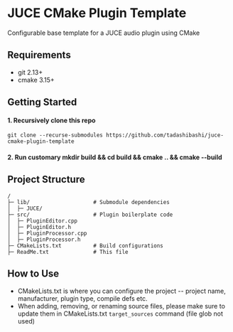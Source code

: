 # JUCE CMake Plugin Template

Configurable base template for a JUCE audio plugin using CMake

## Requirements

- git 2.13+
- cmake 3.15+

## Getting Started

#### 1. Recursively clone this repo
`git clone --recurse-submodules https://github.com/tadashibashi/juce-cmake-plugin-template`

#### 2. Run customary mkdir build && cd build && cmake .. && cmake --build

## Project Structure

```
/
├─ lib/                    # Submodule dependencies
│  ├─ JUCE/                
├─ src/                    # Plugin boilerplate code
│  ├─ PluginEditor.cpp
│  ├─ PluginEditor.h
│  ├─ PluginProcessor.cpp
│  ├─ PluginProcessor.h
├─ CMakeLists.txt          # Build configurations
├─ ReadMe.txt              # This file
```

## How to Use

- CMakeLists.txt is where you can configure the project --
project name, manufacturer, plugin type, compile defs etc.
- When adding, removing, or renaming source files, please make sure to 
update them in CMakeLists.txt `target_sources` command (file glob not used)
